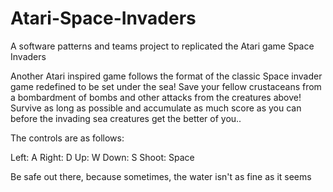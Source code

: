 # Atari-Space-Invaders
A software patterns and teams project to replicated the Atari game Space Invaders

Another Atari inspired game follows the format of the classic Space invader game redefined to be set under the sea!  Save your fellow crustaceans from a bombardment of bombs and other attacks from the creatures above!  Survive as long as possible and accumulate as much score as you can before the invading sea creatures get the better of you..

The controls are as follows:

Left: A
Right: D
Up: W
Down: S
Shoot: Space

Be safe out there, because sometimes, the water isn't as fine as it seems
